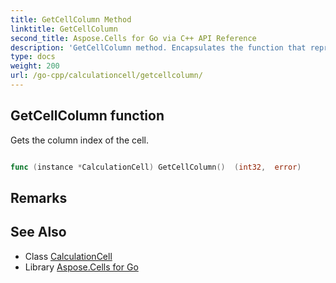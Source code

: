 ```yaml
---
title: GetCellColumn Method 
linktitle: GetCellColumn
second_title: Aspose.Cells for Go via C++ API Reference
description: 'GetCellColumn method. Encapsulates the function that represents getcellcolumn in Go.'
type: docs
weight: 200
url: /go-cpp/calculationcell/getcellcolumn/
---
```


## GetCellColumn function

Gets the column index of the cell.

```go

func (instance *CalculationCell) GetCellColumn()  (int32,  error) 

```

## Remarks


## See Also

* Class [CalculationCell](../)
* Library [Aspose.Cells for Go](../../)
